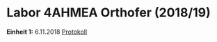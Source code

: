 # Labor 4AHMEA Orthofer (2018/19)  
**Einheit 1:** 6.11.2018 [Protokoll](https://github.com/HTLMechatronics/m15-la1-sx/blob/ortdam14/protokoll_g2_ortdam14_2018-11-06hz7.md)
